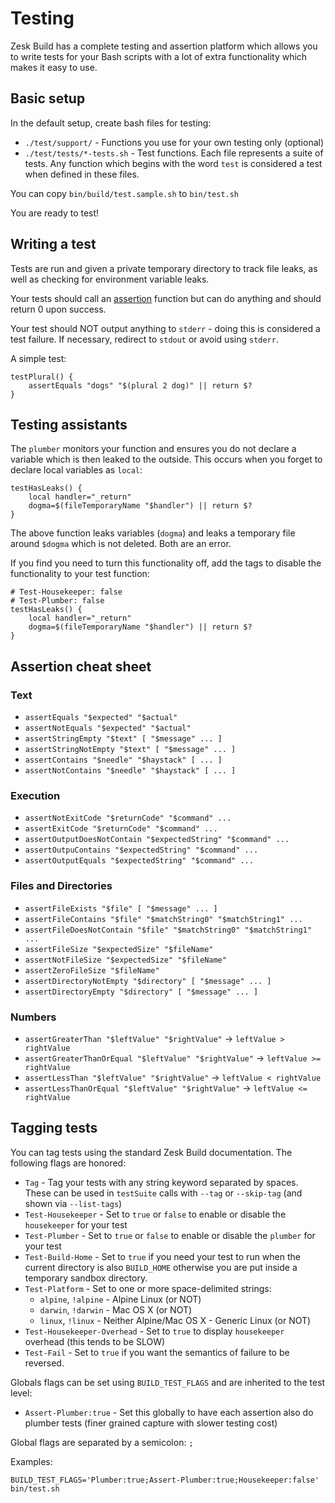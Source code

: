 # Testing

Zesk Build has a complete testing and assertion platform which allows you to write tests for your Bash scripts with a
lot of extra functionality which makes it easy to use.

## Basic setup

In the default setup, create bash files for testing:

- `./test/support/` - Functions you use for your own testing only (optional)
- `./test/tests/*-tests.sh` - Test functions. Each file represents a suite of tests. Any function which begins with the
  word `test` is considered a test when defined in these files.

You can copy `bin/build/test.sample.sh` to `bin/test.sh`

You are ready to test!

## Writing a test

Tests are run and given a private temporary directory to track file leaks, as well as checking for environment variable
leaks.

Your tests should call an [assertion](../tools/assert.md) function but can do anything and should return 0 upon success.

Your test should NOT output anything to `stderr` - doing this is considered a test failure. If necessary, redirect to
`stdout` or avoid using `stderr`.

A simple test:

    testPlural() {
        assertEquals "dogs" "$(plural 2 dog)" || return $?
    }

## Testing assistants

The `plumber` monitors your function and ensures you do not declare a variable which is then leaked to the outside. This
occurs when you forget to declare local variables as `local`:

    testHasLeaks() {
        local handler="_return"
        dogma=$(fileTemporaryName "$handler") || return $?
    }

The above function leaks variables (`dogma`) and leaks a temporary file around `$dogma` which is not deleted. Both are
an error.

If you find you need to turn this functionality off, add the tags to disable the functionality to your test function:

    # Test-Housekeeper: false
    # Test-Plumber: false
    testHasLeaks() {
        local handler="_return"
        dogma=$(fileTemporaryName "$handler") || return $?
    }

## Assertion cheat sheet

### Text

- `assertEquals "$expected" "$actual"`
- `assertNotEquals "$expected" "$actual"`
- `assertStringEmpty "$text" [ "$message" ... ]`
- `assertStringNotEmpty "$text" [ "$message" ... ]`
- `assertContains "$needle" "$haystack" [ ... ]`
- `assertNotContains "$needle" "$haystack" [ ... ]`

### Execution

- `assertNotExitCode "$returnCode" "$command" ...`
- `assertExitCode "$returnCode" "$command" ...`
- `assertOutputDoesNotContain "$expectedString" "$command" ...`
- `assertOutpuContains "$expectedString" "$command" ...`
- `assertOutputEquals "$expectedString" "$command" ...`

### Files and Directories

- `assertFileExists "$file" [ "$message" ... ]`
- `assertFileContains "$file" "$matchString0" "$matchString1" ...`
- `assertFileDoesNotContain "$file" "$matchString0" "$matchString1" ...`
- `assertFileSize "$expectedSize" "$fileName"`
- `assertNotFileSize "$expectedSize" "$fileName"`
- `assertZeroFileSize "$fileName"`
- `assertDirectoryNotEmpty "$directory" [ "$message" ... ] `
- `assertDirectoryEmpty "$directory" [ "$message" ... ] `

### Numbers

- `assertGreaterThan "$leftValue" "$rightValue"` -> `leftValue > rightValue`
- `assertGreaterThanOrEqual "$leftValue" "$rightValue"` -> `leftValue >= rightValue`
- `assertLessThan "$leftValue" "$rightValue"` -> `leftValue < rightValue`
- `assertLessThanOrEqual "$leftValue" "$rightValue"` -> `leftValue <= rightValue`

## Tagging tests

You can tag tests using the standard Zesk Build documentation. The following flags are honored:

- `Tag` - Tag your tests with any string keyword separated by spaces. These can be used in `testSuite` calls with
  `--tag` or `--skip-tag` (and shown via `--list-tags`)
- `Test-Housekeeper` - Set to `true` or `false` to enable or disable the `housekeeper` for your test
- `Test-Plumber` - Set to `true` or `false` to enable or disable the `plumber` for your test
- `Test-Build-Home` - Set to `true` if you need your test to run when the current directory is also `BUILD_HOME`
  otherwise you are put inside a temporary sandbox directory.
- `Test-Platform` - Set to one or more space-delimited strings:
    - `alpine`, `!alpine` - Alpine Linux (or NOT)
    - `darwin`, `!darwin` - Mac OS X (or NOT)
    - `linux`, `!linux` - Neither Alpine/Mac OS X - Generic Linux (or NOT)
- `Test-Housekeeper-Overhead` - Set to `true` to display `housekeeper` overhead (this tends to be SLOW)
- `Test-Fail` - Set to `true` if you want the semantics of failure to be reversed.

Globals flags can be set using `BUILD_TEST_FLAGS` and are inherited to the test level:

- `Assert-Plumber:true` - Set this globally to have each assertion also do plumber tests (finer grained capture with
  slower testing cost)

Global flags are separated by a semicolon: `;`

Examples:

    BUILD_TEST_FLAGS='Plumber:true;Assert-Plumber:true;Housekeeper:false' bin/test.sh 

